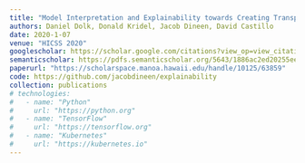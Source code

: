 ```yaml
---
title: "Model Interpretation and Explainability towards Creating Transparency in Prediction Models"
authors: Daniel Dolk, Donald Kridel, Jacob Dineen, David Castillo
date: 2020-1-07
venue: "HICSS 2020"
googlescholar: https://scholar.google.com/citations?view_op=view_citation&hl=en&user=WKurvcoAAAAJ&citation_for_view=WKurvcoAAAAJ:u5HHmVD_uO8C
semanticscholar: https://pdfs.semanticscholar.org/5643/1886ac2ed20255ee1fa5983543b2817105d2.pdf?_gl=1*1ojfebs*_ga*MjAzNTY4OTM1NC4xNjkwNDIwMzQ5*_ga_H7P4ZT52H5*MTY5MjU2ODk4Mi4xMC4xLjE2OTI1Njg5ODQuNTguMC4w
paperurl: "https://scholarspace.manoa.hawaii.edu/handle/10125/63859"
code: https://github.com/jacobdineen/explainability
collection: publications
# technologies:
#   - name: "Python"
#     url: "https://python.org"
#   - name: "TensorFlow"
#     url: "https://tensorflow.org"
#   - name: "Kubernetes"
#     url: "https://kubernetes.io"
---
```

